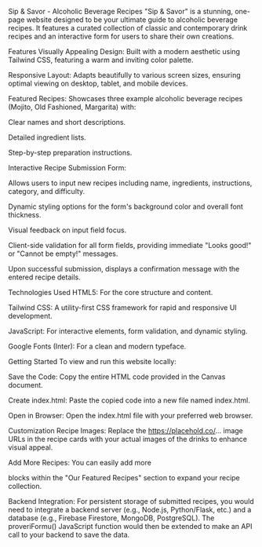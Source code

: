 Sip & Savor - Alcoholic Beverage Recipes
"Sip & Savor" is a stunning, one-page website designed to be your ultimate guide to alcoholic beverage recipes. It features a curated collection of classic and contemporary drink recipes and an interactive form for users to share their own creations.

Features
Visually Appealing Design: Built with a modern aesthetic using Tailwind CSS, featuring a warm and inviting color palette.

Responsive Layout: Adapts beautifully to various screen sizes, ensuring optimal viewing on desktop, tablet, and mobile devices.

Featured Recipes: Showcases three example alcoholic beverage recipes (Mojito, Old Fashioned, Margarita) with:

Clear names and short descriptions.

Detailed ingredient lists.

Step-by-step preparation instructions.

Interactive Recipe Submission Form:

Allows users to input new recipes including name, ingredients, instructions, category, and difficulty.

Dynamic styling options for the form's background color and overall font thickness.

Visual feedback on input field focus.

Client-side validation for all form fields, providing immediate "Looks good!" or "Cannot be empty!" messages.

Upon successful submission, displays a confirmation message with the entered recipe details.

Technologies Used
HTML5: For the core structure and content.

Tailwind CSS: A utility-first CSS framework for rapid and responsive UI development.

JavaScript: For interactive elements, form validation, and dynamic styling.

Google Fonts (Inter): For a clean and modern typeface.

Getting Started
To view and run this website locally:

Save the Code: Copy the entire HTML code provided in the Canvas document.

Create index.html: Paste the copied code into a new file named index.html.

Open in Browser: Open the index.html file with your preferred web browser.

Customization
Recipe Images: Replace the https://placehold.co/... image URLs in the recipe cards with your actual images of the drinks to enhance visual appeal.

Add More Recipes: You can easily add more <div class="bg-gray-50 rounded-lg shadow-md ..."> blocks within the "Our Featured Recipes" section to expand your recipe collection.

Backend Integration: For persistent storage of submitted recipes, you would need to integrate a backend server (e.g., Node.js, Python/Flask, etc.) and a database (e.g., Firebase Firestore, MongoDB, PostgreSQL). The proveriFormu() JavaScript function would then be extended to make an API call to your backend to save the data.